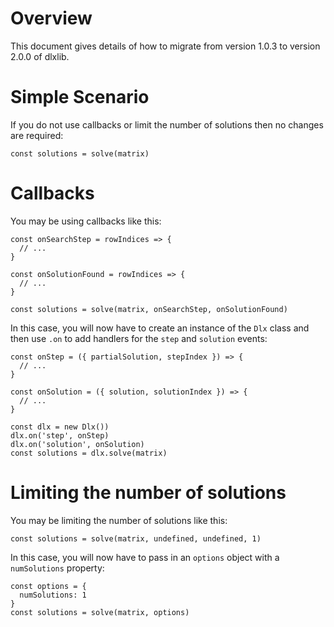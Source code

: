# Overview

This document gives details of how to migrate from version 1.0.3 to version 2.0.0 of dlxlib.

# Simple Scenario

If you do not use callbacks or limit the number of solutions then no changes are required:

```
const solutions = solve(matrix)
```

# Callbacks

You may be using callbacks like this:

```
const onSearchStep = rowIndices => {
  // ...
}

const onSolutionFound = rowIndices => {
  // ...
}

const solutions = solve(matrix, onSearchStep, onSolutionFound)
```

In this case, you will now have to create an instance of the `Dlx` class and then
use `.on` to add handlers for the `step` and `solution` events:

```
const onStep = ({ partialSolution, stepIndex }) => {
  // ...
}

const onSolution = ({ solution, solutionIndex }) => {
  // ...
}

const dlx = new Dlx())
dlx.on('step', onStep)
dlx.on('solution', onSolution)
const solutions = dlx.solve(matrix)
```

# Limiting the number of solutions

You may be limiting the number of solutions like this:

```
const solutions = solve(matrix, undefined, undefined, 1)
```

In this case, you will now have to pass in an `options` object with a `numSolutions` property:

```
const options = {
  numSolutions: 1
}
const solutions = solve(matrix, options)
```

